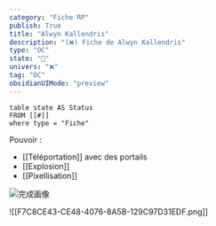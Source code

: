 ```yaml
---
category: "Fiche RP"
publish: True
title: "Alwyn Kallendris"
description: "(❌) Fiche de Alwyn Kallendris"
type: "OC"
state: "🔳"
univers: "❌"
tag: "OC"
obsidianUIMode: "preview"
---
```

```dataview
table state AS Status
FROM [[#]]
where type = "Fiche"
```


Pouvoir : 
- [[Téléportation]] avec des portails 
- [[Explosion]]
- [[Pixellisation]]

![完成画像](https://share-cdn.picrew.me/shareImg/org/202112/134965_h4l3Fygy.png)

![[F7C8CE43-CE48-4076-8A5B-129C97D31EDF.png]]